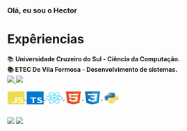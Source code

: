 ### Olá, eu sou o Hector

<h1>Expêriencias</h1>
📚 <strong>Universidade Cruzeiro do Sul - Ciência da Computação. <br>
📚 ETEC De Vila Formosa - Desenvolvimento de sistemas.</strong>


<div>
  <a href="https://beacons.ai/hctoliv">
  <img height="42%" src="https://github-readme-stats.vercel.app/api?username=hctoliv&show_icons=true&theme=dark">
  <img height="50%" src="https://github-readme-stats.vercel.app/api/top-langs/?username=hctoliv&theme=dark">
</div>

<div style="display: inline_block"><br>
  <img align="center" alt="Js" height="30" width="40" src="https://raw.githubusercontent.com/devicons/devicon/master/icons/javascript/javascript-plain.svg">
  <img align="center" alt="Ts" height="30" width="40" src="https://raw.githubusercontent.com/devicons/devicon/master/icons/typescript/typescript-plain.svg">
  <img align="center" alt="React" height="30" width="40" src="https://raw.githubusercontent.com/devicons/devicon/master/icons/react/react-original.svg">
  <img align="center" alt="HTML" height="30" width="40" src="https://raw.githubusercontent.com/devicons/devicon/master/icons/html5/html5-original.svg">
  <img align="center" alt="CSS" height="30" width="40" src="https://raw.githubusercontent.com/devicons/devicon/master/icons/css3/css3-original.svg">
  <img align="center" alt="Python" height="30" width="40" src="https://raw.githubusercontent.com/devicons/devicon/master/icons/python/python-original.svg">
</div>
  
  ##
 
  <a href="https://www.linkedin.com/in/hector-oliveira-a894951b7?lipi=urn%3Ali%3Apage%3Ad_flagship3_profile_view_base_contact_details%3BGWa7Nnr%2BSVulVfLJ0A3BfA%3D%3Dlipi=urn%3Ali%3Apage%3Ad_flagship3_profile_view_base_contact_details%3B0FDreaSZTb%2BWGlBeRMKBrg%3D%3D" target="_blank"><img src="https://img.shields.io/badge/-LinkedIn-%230077B5?style=for-the-badge&logo=linkedin&logoColor=white" target="_blank"></a> 
   <a href="https://instagram.com/hctoliv_" target="_blank"><img src="https://img.shields.io/badge/-Instagram-%23E4405F?style=for-the-badge&logo=instagram&logoColor=white" target="_blank"></a>

